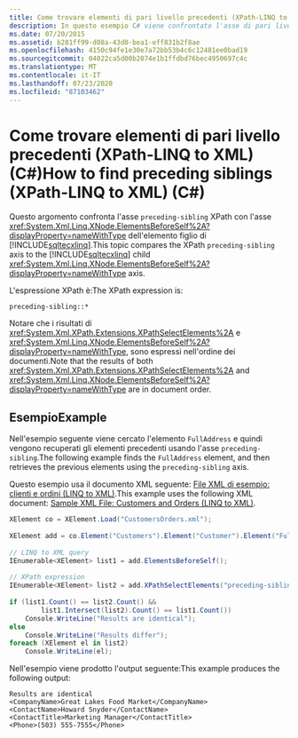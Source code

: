 ```yaml
---
title: Come trovare elementi di pari livello precedenti (XPath-LINQ to XML) (C#)
description: In questo esempio C# viene confrontato l'asse di pari livello XPath preceding con l'asse LINQ to XML figlio XNode. ElementsBeforeSelf.
ms.date: 07/20/2015
ms.assetid: b281ff99-d08a-43d0-bea1-eff831b2f8ae
ms.openlocfilehash: 4150c94fe1e30e7a72bb53b4c6c12481ee0bad19
ms.sourcegitcommit: 04022ca5d00b2074e1b1ffdbd76bec4950697c4c
ms.translationtype: MT
ms.contentlocale: it-IT
ms.lasthandoff: 07/23/2020
ms.locfileid: "87103462"
---
```

# <a name="how-to-find-preceding-siblings-xpath-linq-to-xml-c"></a><span data-ttu-id="12f20-103">Come trovare elementi di pari livello precedenti (XPath-LINQ to XML) (C#)</span><span class="sxs-lookup"><span data-stu-id="12f20-103">How to find preceding siblings (XPath-LINQ to XML) (C#)</span></span>
<span data-ttu-id="12f20-104">Questo argomento confronta l'asse `preceding-sibling` XPath con l'asse <xref:System.Xml.Linq.XNode.ElementsBeforeSelf%2A?displayProperty=nameWithType> dell'elemento figlio di [!INCLUDE[sqltecxlinq](~/includes/sqltecxlinq-md.md)].</span><span class="sxs-lookup"><span data-stu-id="12f20-104">This topic compares the XPath `preceding-sibling` axis to the [!INCLUDE[sqltecxlinq](~/includes/sqltecxlinq-md.md)] child <xref:System.Xml.Linq.XNode.ElementsBeforeSelf%2A?displayProperty=nameWithType> axis.</span></span>  
  
 <span data-ttu-id="12f20-105">L'espressione XPath è:</span><span class="sxs-lookup"><span data-stu-id="12f20-105">The XPath expression is:</span></span>  
  
 `preceding-sibling::*`  
  
 <span data-ttu-id="12f20-106">Notare che i risultati di <xref:System.Xml.XPath.Extensions.XPathSelectElements%2A> e <xref:System.Xml.Linq.XNode.ElementsBeforeSelf%2A?displayProperty=nameWithType>, sono espressi nell'ordine dei documenti.</span><span class="sxs-lookup"><span data-stu-id="12f20-106">Note that the results of both <xref:System.Xml.XPath.Extensions.XPathSelectElements%2A> and <xref:System.Xml.Linq.XNode.ElementsBeforeSelf%2A?displayProperty=nameWithType> are in document order.</span></span>  
  
## <a name="example"></a><span data-ttu-id="12f20-107">Esempio</span><span class="sxs-lookup"><span data-stu-id="12f20-107">Example</span></span>  
 <span data-ttu-id="12f20-108">Nell'esempio seguente viene cercato l'elemento `FullAddress` e quindi vengono recuperati gli elementi precedenti usando l'asse `preceding-sibling`.</span><span class="sxs-lookup"><span data-stu-id="12f20-108">The following example finds the `FullAddress` element, and then retrieves the previous elements using the `preceding-sibling` axis.</span></span>  
  
 <span data-ttu-id="12f20-109">Questo esempio usa il documento XML seguente: [File XML di esempio: clienti e ordini (LINQ to XML)](./sample-xml-file-customers-and-orders-linq-to-xml-2.md).</span><span class="sxs-lookup"><span data-stu-id="12f20-109">This example uses the following XML document: [Sample XML File: Customers and Orders (LINQ to XML)](./sample-xml-file-customers-and-orders-linq-to-xml-2.md).</span></span>  
  
```csharp  
XElement co = XElement.Load("CustomersOrders.xml");  
  
XElement add = co.Element("Customers").Element("Customer").Element("FullAddress");  
  
// LINQ to XML query  
IEnumerable<XElement> list1 = add.ElementsBeforeSelf();  
  
// XPath expression  
IEnumerable<XElement> list2 = add.XPathSelectElements("preceding-sibling::*");  
  
if (list1.Count() == list2.Count() &&  
        list1.Intersect(list2).Count() == list1.Count())  
    Console.WriteLine("Results are identical");  
else  
    Console.WriteLine("Results differ");  
foreach (XElement el in list2)  
    Console.WriteLine(el);  
```  
  
 <span data-ttu-id="12f20-110">Nell'esempio viene prodotto l'output seguente:</span><span class="sxs-lookup"><span data-stu-id="12f20-110">This example produces the following output:</span></span>  
  
```output  
Results are identical  
<CompanyName>Great Lakes Food Market</CompanyName>  
<ContactName>Howard Snyder</ContactName>  
<ContactTitle>Marketing Manager</ContactTitle>  
<Phone>(503) 555-7555</Phone>  
```  
